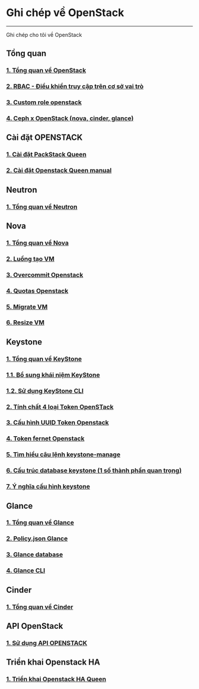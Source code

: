 # Ghi chép về OpenStack
---
Ghi chép cho tôi về OpenStack

## Tổng quan
### [1. Tổng quan về OpenStack](/docs/openstack-overview.md)
### [2. RBAC - Điều khiển truy cập trên cơ sở vai trò](/docs/keystone/rbac.md)
### [3. Custom role openstack](/docs/lt/role-policy-ops.md)
### [4. Ceph x OpenStack (nova, cinder, glance)](/docs/ops-ceph/docs.md)

## Cài đặt OPENSTACK 
### [1. Cài đặt PackStack Queen](/docs/manual/packstack/queens.md) 
### [2. Cài đặt Openstack Queen manual](/docs/manual/ops-install-manual.md)

## Neutron
### [1. Tổng quan về Neutron](/docs/neutron/network-ops-overview.md)

## Nova
### [1. Tổng quan về Nova](/docs/nova/nova-overview.md)
### [2. Luồng tạo VM](/docs/nova/work-flow-launch-instance.md)
### [3. Overcommit Openstack](/docs/nova/overcommit.md)
### [4. Quotas Openstack](/docs/nova/quotas.md)
### [5. Migrate VM](/docs/nova/migrate-vm.md)
### [6. Resize VM](/docs/nova/resize-vm.md)

## Keystone
### [1. Tổng quan về KeyStone](/docs/keystone/keystone-overview.md)
### [1.1. Bổ sung khái niệm KeyStone](/docs/keystone/keystone-note-indeep.md)
### [1.2. Sử dụng KeyStone CLI](/docs/keystone/keystone-cli.md)
### [2. Tính chất 4 loại Token OpenSTack](/docs/keystone/token-keystone.md)
### [3. Cấu hình UUID Token Openstack](/docs/keystone/config-uuid-keystone.md)
### [4. Token fernet Openstack](/docs/keystone/fernet-token.md)
### [5. Tìm hiểu câu lệnh keystone-manage](/docs/keystone/keystone-manager.md)
### [6. Cấu trúc database keystone (1 số thành phần quan trọng)](/docs/keystone/cautruc-db-keystone.md)
### [7. Ý nghĩa cấu hình keystone](/docs/keystone/y-nghia-thamso-keystone.md)

## Glance
### [1. Tổng quan về Glance](/docs/glance/glance-overview.md)
### [2. Policy.json Glance](/docs/glance/policy-glace.md)
### [3. Glance database](/docs/glance/db-architecture-glance.md)
### [4. Glance CLI](/docs/glance/glance-cli.md)

## Cinder
### [1. Tổng quan về Cinder](/docs/cinder/cinder-overview.md)

## API OpenStack
### [1. Sử dụng API OPENSTACK](/docs/ops-api/ops-api.md)

## Triển khai Openstack HA
### [1. Triển khai Openstack HA Queen](/docs/ops-ha-queen/README.md)